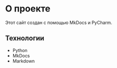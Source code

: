 # О проекте  

Этот сайт создан с помощью MkDocs и PyCharm.  

## Технологии  
- Python  
- MkDocs  
- Markdown 